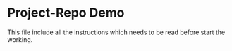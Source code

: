 # Project-Repo Demo
This file include all the instructions which needs to be read before start the working.
